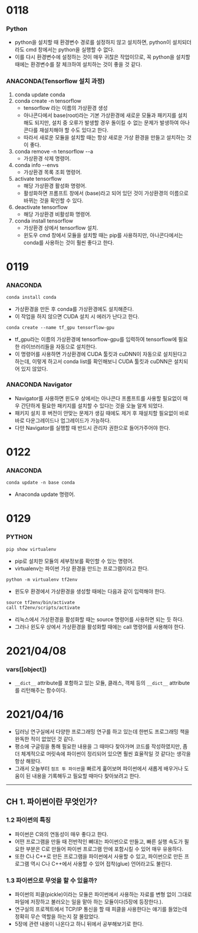 # 0118
### Python
- python을 설치할 때 환경변수 경로를 설정하지 않고 설치하면, python이 설치되더라도 cmd 창에서는 python을 실행할 수 없다.
- 이를 다시 환경변수에 설정하는 것이 매우 귀찮은 작업이므로, 꼭 python을 설치할 때에는 환경변수를 잘 체크하여 설치하는 것이 좋을 것 같다.

### ANACONDA(Tensorflow 설치 과정)
1. conda update conda
2. conda create -n tensorflow
    - tensorflow 라는 이름의 가상환경 생성
    - 아나콘다에서 base(root)라는 기본 가상환경에 새로운 모듈과 패키지를 설치해도 되지만, 설치 중 오류가 발생할 경우 돌이킬 수 없는 문제가 발생하여 아나콘다를 재설치해야 할 수도 있다고 한다.
    - 따라서 새로운 모듈을 설치할 때는 항상 새로운 가상 환경을 만들고 설치하는 것이 좋다.
3. conda remove -n tensorflow --a
    - 가상환경 삭제 명령어.
4. conda info --envs
    - 가상환경 목록 조회 명령어.
5. activate tensorflow
    - 해당 가상환경 활성화 명령어.
    - 활성화하면 프롬프트 창에서 (base)라고 되어 있던 것이 가상환경의 이름으로 바뀌는 것을 확인할 수 있다.
6. deactivate tensorflow
    - 해당 가상환경 비활성화 명령어.
7. conda install tensorflow
    - 가상환경 상에서 tensorflow 설치.
    - 윈도우 cmd 창에서 모듈을 설치할 때는 pip를 사용하지만, 아나콘다에서는 conda를 사용하는 것이 훨씬 좋다고 한다.

# 0119
### ANACONDA
`conda install conda`  
- 가상환경을 만든 후 conda를 가상환경에도 설치해준다.
- 이 작업을 하지 않으면 CUDA 설치 시 에러가 난다고 한다.  

`conda create --name tf_gpu tensorflow-gpu`  
- tf_gpu라는 이름의 가상환경에 tensorflow-gpu를 입력하여 tensorflow에 필요한 라이브러리들을 자동으로 설치한다.
- 이 명령어를 사용하면 가상환경에 CUDA 툴킷과 cuDNN이 자동으로 설치된다고 하는데, 이렇게 하고서 conda list를 확인해보니 CUDA 툴킷과 cuDNN은 설치되어 있지 않았다.

### ANACONDA Navigator
- Navigator를 사용하면 윈도우 상에서는 아나콘다 프롬프트를 사용할 필요없이 매우 간단하게 필요한 패키지를 설치할 수 있다는 것을 오늘 알게 되었다.
- 패키지 설치 후 버전이 안맞는 문제가 생길 때에도 제거 후 재설치할 필요없이 바로바로 다운그레이드나 업그레이드가 가능하다.
- 다만 Navigator를 실행할 때 반드시 관리자 권한으로 들어가주어야 한다.

# 0122
### ANACONDA  
`conda update -n base conda`  
- Anaconda update 명령어.

# 0129
### PYTHON
`pip show virtualenv`  
- pip로 설치한 모듈의 세부정보를 확인할 수 있는 명령어.  
- virtualenv는 파이썬 가상 환경을 만드는 프로그램이라고 한다.  

`python -m virtualenv tf2env`  
- 윈도우 환경에서 가상환경을 생성할 때에는 다음과 같이 입력해야 한다.  

`source tf2env/bin/activate`  
`call tf2env/scripts/activate`  
- 리눅스에서 가상환경을 활성화할 때는 source 명령어를 사용하면 되는 듯 하다.
- 그러나 윈도우 상에서 가상환경을 활성화할 때에는 call 명령어를 사용해야 한다.


# 2021/04/08
### vars([object])
- `__dict__` attribute를 포함하고 있는 모듈, 클래스, 객체 등의 `__dict__` attribute를 리턴해주는 함수이다. 

# 2021/04/16
- 딥러닝 연구실에서 다양한 프로그래밍 연구를 하고 있는데 한번도 프로그래밍 책을 완독한 적이 없었던 것 같다.
- 평소에 구글링을 통해 필요한 내용을 그 때마다 찾아가며 코드를 작성하였지만, 좀 더 체계적으로 머릿속에 파이썬이 정리되어 있으면 훨씬 효율적일 것 같다는 생각을 항상 해왔다.
- 그래서 오늘부터 `점프 투 파이썬`을 빠르게 훑어보며 파이썬에서 새롭게 배우거나 도움이 된 내용을 기록해두고 필요할 때마다 찾아보려고 한다.
---
## CH 1. 파이썬이란 무엇인가?
### 1.2 파이썬의 특징
- 파이썬은 C와의 연동성이 매우 좋다고 한다.
- 어떤 프로그램을 만들 때 전반적인 뼈대는 파이썬으로 만들고, 빠른 실행 속도가 필요한 부분은 C로 만들어 파이썬 프로그램 안에 포함시킬 수 있어 매우 유용하다.
- 또한 C나 C++로 만든 프로그램을 파이썬에서 사용할 수 있고, 파이썬으로 만든 프로그램 역시 C나 C++에서 사용할 수 있어 접착(glue) 언어라고도 불린다.
### 1.3 파이썬으로 무엇을 할 수 있을까?
- 파이썬의 피클(pickle)이라는 모듈은 파이썬에서 사용하는 자료를 변형 없이 그대로 파일에 저장하고 불러오는 일을 맡아 하는 모듈이다(5장에 등장한다.).
- 연구실의 프로젝트에서 TCP/IP 통신을 할 때 피클을 사용한다는 얘기를 들었는데 정확히 무슨 역할을 하는지 잘 몰랐었다.
- 5장에 관련 내용이 나온다고 하니 뒤에서 공부해보기로 한다.